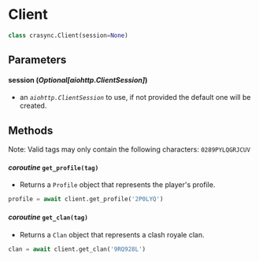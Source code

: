 # Client
```py
class crasync.Client(session=None)
```                
## Parameters   
#### **session** (*Optional[aiohttp.ClientSession]*) 
  - an *`aiohttp.ClientSession`* to use, if not provided the default one will be created. 

## Methods
Note: Valid tags may only contain the following characters: `0289PYLQGRJCUV`

#### *coroutine* **`get_profile(tag)`**
  - Returns a `Profile` object that represents the player's profile. 
```py
profile = await client.get_profile('2P0LYQ')
```
#### *coroutine* **`get_clan(tag)`**
  - Returns a `Clan` object that represents a clash royale clan.
```py
clan = await client.get_clan('9RQ928L')
```
